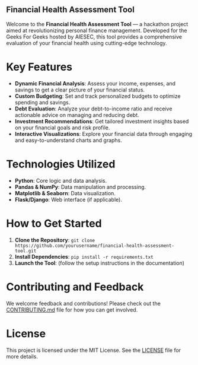 ## Financial Health Assessment Tool

Welcome to the **Financial Health Assessment Tool** — a hackathon project aimed at revolutionizing personal finance management. Developed for the Geeks For Geeks hosted by AIESEC, this tool provides a comprehensive evaluation of your financial health using cutting-edge technology.

# Key Features

- **Dynamic Financial Analysis**: Assess your income, expenses, and savings to get a clear picture of your financial status.
- **Custom Budgeting**: Set and track personalized budgets to optimize spending and savings.
- **Debt Evaluation**: Analyze your debt-to-income ratio and receive actionable advice on managing and reducing debt.
- **Investment Recommendations**: Get tailored investment insights based on your financial goals and risk profile.
- **Interactive Visualizations**: Explore your financial data through engaging and easy-to-understand charts and graphs.

# Technologies Utilized

- **Python**: Core logic and data analysis.
- **Pandas & NumPy**: Data manipulation and processing.
- **Matplotlib & Seaborn**: Data visualization.
- **Flask/Django**: Web interface (if applicable).

# How to Get Started

1. **Clone the Repository**: `git clone https://github.com/yourusername/financial-health-assessment-tool.git`
2. **Install Dependencies**: `pip install -r requirements.txt`
3. **Launch the Tool**: (follow the setup instructions in the documentation)

# Contributing and Feedback

We welcome feedback and contributions! Please check out the [CONTRIBUTING.md](CONTRIBUTING.md) file for how you can get involved.

# License

This project is licensed under the MIT License. See the [LICENSE](LICENSE) file for more details.

